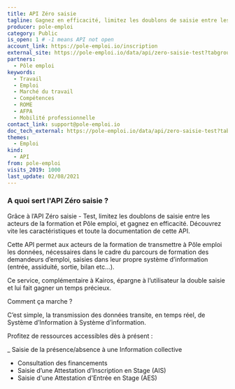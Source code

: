 ```yaml
---
title: API Zéro saisie
tagline: Gagnez en efficacité, limitez les doublons de saisie entre les acteurs de la formation et Pôle emploi. Cette API test utilise des données fictives.
producer: pole-emploi
category: Public
is_open: 1 # -1 means API not open
account_link: https://pole-emploi.io/inscription
external_site: https://pole-emploi.io/data/api/zero-saisie-test?tabgroup-api=documentation&doc-section=api-doc-section-caracteristiques
partners:
  - Pôle emploi
keywords:
  - Travail
  - Emploi
  - Marché du travail
  - Compétences
  - ROME
  - AFPA
  - Mobilité professionnelle
contact_link: support@pole-emploi.io
doc_tech_external: https://pole-emploi.io/data/api/zero-saisie-test?tabgroup-api=documentation&doc-section=api-doc-section-caracteristiques
themes:
  - Emploi
kind:
  - API
from: pole-emploi
visits_2019: 1000
last_update: 02/08/2021
---
```


### A quoi sert l'API Zéro saisie ?

Grâce à l’API Zéro saisie - Test, limitez les doublons de saisie entre les acteurs de la formation et Pôle emploi, et gagnez en efficacité. Découvrez vite les caractéristiques et toute la documentation de cette API.

Cette API permet aux acteurs de la formation de transmettre à Pôle emploi les données, nécessaires dans le cadre du parcours de formation des demandeurs d’emploi, saisies dans leur propre système d’information (entrée, assiduité, sortie, bilan etc…).

Ce service, complémentaire à Kairos, épargne à l’utilisateur la double saisie et lui fait gagner un temps précieux.

Comment ça marche ?

C’est simple, la transmission des données transite, en temps réel, de Système d’Information à Système d’information.

Profitez de ressources accessibles dès à présent :

\_ Saisie de la présence/absence à une Information collective

- Consultation des financements
- Saisie d’une Attestation d’Inscription en Stage (AIS)
- Saisie d'une Attestation d'Entrée en Stage (AES)
